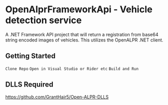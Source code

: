 # OpenAlprFrameworkApi - Vehicle detection service

A .NET Framework API project that will return a registration from base64 string encoded images of vehicles. This utilizes the OpenALPR .NET client. 

## Getting Started

`Clone Repo`
`Open in Visual Studio or Rider etc` 
`Build and Run` 

## DLLS Required 

https://github.com/GrantHair5/Open-ALPR-DLLS


